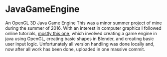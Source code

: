 # JavaGameEngine
An OpenGL 3D Java Game Engine
This was a minor summer project of mine during the summer of 2016.
With an interest in computer graphics I followed online tutorials, [mostly this one](https://www.youtube.com/watch?v=VS8wlS9hF8E), which involved creating a game engine in java using OpenGL, creating basic shapes in Blender, and creating basic user input logic.
Unfortunately all version handling was done locally and, now after all work has been done, uploaded in one massive commit.
